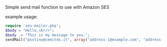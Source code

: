 Simple send mail function to use with Amazon SES

example usage:
```php
require 'ses-mailer.php';
$body = "Hello,<br/>";
$body .= "This is my message to you.";
sendMail("postino@cemitds.it", array("address-1@example.com", "address-2@example.it"), "Message Subject", $emailBody);
```
   
